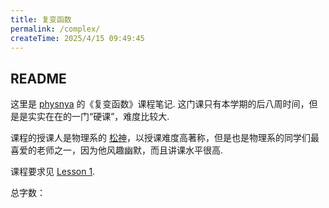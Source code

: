 ```yaml
---
title: 复变函数
permalink: /complex/
createTime: 2025/4/15 09:49:45
---
```

## README

这里是 [physnya](/) 的《复变函数》课程笔记. 这门课只有本学期的后八周时间，但是是实实在在的一门“硬课”，难度比较大.

课程的授课人是物理系的 [松神](https://www.phys.tsinghua.edu.cn/info/1098/4214.htm)，以授课难度高著称，但是也是物理系的同学们最喜爱的老师之一，因为他风趣幽默，而且讲课水平很高.

课程要求见 [Lesson 1](/complex/lesson-1/#课程要求).

总字数：<WordCount type="complex" />